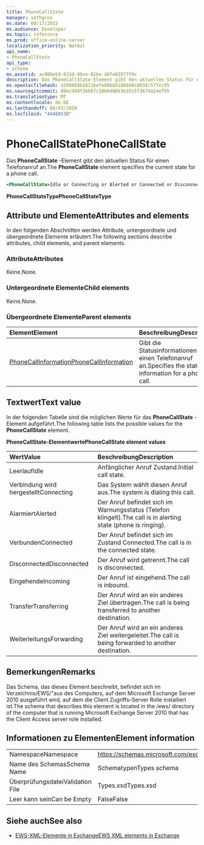 ```yaml
---
title: PhoneCallState
manager: sethgros
ms.date: 09/17/2015
ms.audience: Developer
ms.topic: reference
ms.prod: office-online-server
localization_priority: Normal
api_name:
- PhoneCallState
api_type:
- schema
ms.assetid: ac009eb3-6334-49ce-82be-48fe83577f9c
description: Das PhoneCallState-Element gibt den aktuellen Status für einen Telefonanruf an.
ms.openlocfilehash: d2088b9b2811befe80684188d49c8034c577cc55
ms.sourcegitcommit: 88ec988f2bb67c1866d06b361615f3674a24e795
ms.translationtype: MT
ms.contentlocale: de-DE
ms.lasthandoff: 06/03/2020
ms.locfileid: "44468530"
---
```

# <a name="phonecallstate"></a><span data-ttu-id="95a21-103">PhoneCallState</span><span class="sxs-lookup"><span data-stu-id="95a21-103">PhoneCallState</span></span>

<span data-ttu-id="95a21-104">Das **PhoneCallState** -Element gibt den aktuellen Status für einen Telefonanruf an.</span><span class="sxs-lookup"><span data-stu-id="95a21-104">The **PhoneCallState** element specifies the current state for a phone call.</span></span> 
  
```xml
<PhoneCallState>Idle or Connecting or Alerted or Connected or Disconnected or Incoming or Transferring or Forwarding</PhoneCallState>
```

 <span data-ttu-id="95a21-105">**PhoneCallStateType**</span><span class="sxs-lookup"><span data-stu-id="95a21-105">**PhoneCallStateType**</span></span>
## <a name="attributes-and-elements"></a><span data-ttu-id="95a21-106">Attribute und Elemente</span><span class="sxs-lookup"><span data-stu-id="95a21-106">Attributes and elements</span></span>

<span data-ttu-id="95a21-107">In den folgenden Abschnitten werden Attribute, untergeordnete und übergeordnete Elemente erläutert.</span><span class="sxs-lookup"><span data-stu-id="95a21-107">The following sections describe attributes, child elements, and parent elements.</span></span>
  
### <a name="attributes"></a><span data-ttu-id="95a21-108">Attribute</span><span class="sxs-lookup"><span data-stu-id="95a21-108">Attributes</span></span>

<span data-ttu-id="95a21-109">Keine.</span><span class="sxs-lookup"><span data-stu-id="95a21-109">None.</span></span>
  
### <a name="child-elements"></a><span data-ttu-id="95a21-110">Untergeordnete Elemente</span><span class="sxs-lookup"><span data-stu-id="95a21-110">Child elements</span></span>

<span data-ttu-id="95a21-111">Keine.</span><span class="sxs-lookup"><span data-stu-id="95a21-111">None.</span></span>
  
### <a name="parent-elements"></a><span data-ttu-id="95a21-112">Übergeordnete Elemente</span><span class="sxs-lookup"><span data-stu-id="95a21-112">Parent elements</span></span>

|<span data-ttu-id="95a21-113">**Element**</span><span class="sxs-lookup"><span data-stu-id="95a21-113">**Element**</span></span>|<span data-ttu-id="95a21-114">**Beschreibung**</span><span class="sxs-lookup"><span data-stu-id="95a21-114">**Description**</span></span>|
|:-----|:-----|
|[<span data-ttu-id="95a21-115">PhoneCallInformation</span><span class="sxs-lookup"><span data-stu-id="95a21-115">PhoneCallInformation</span></span>](phonecallinformation.md) <br/> |<span data-ttu-id="95a21-116">Gibt die Statusinformationen für einen Telefonanruf an.</span><span class="sxs-lookup"><span data-stu-id="95a21-116">Specifies the state information for a phone call.</span></span>  <br/> |
   
## <a name="text-value"></a><span data-ttu-id="95a21-117">Textwert</span><span class="sxs-lookup"><span data-stu-id="95a21-117">Text value</span></span>

<span data-ttu-id="95a21-118">In der folgenden Tabelle sind die möglichen Werte für das **PhoneCallState** -Element aufgeführt.</span><span class="sxs-lookup"><span data-stu-id="95a21-118">The following table lists the possible values for the **PhoneCallState** element.</span></span> 
  
<span data-ttu-id="95a21-119">**PhoneCallState-Elementwerte**</span><span class="sxs-lookup"><span data-stu-id="95a21-119">**PhoneCallState element values**</span></span>

|<span data-ttu-id="95a21-120">**Wert**</span><span class="sxs-lookup"><span data-stu-id="95a21-120">**Value**</span></span>|<span data-ttu-id="95a21-121">**Beschreibung**</span><span class="sxs-lookup"><span data-stu-id="95a21-121">**Description**</span></span>|
|:-----|:-----|
|<span data-ttu-id="95a21-122">Leerlauf</span><span class="sxs-lookup"><span data-stu-id="95a21-122">Idle</span></span>  <br/> |<span data-ttu-id="95a21-123">Anfänglicher Anruf Zustand.</span><span class="sxs-lookup"><span data-stu-id="95a21-123">Initial call state.</span></span>  <br/> |
|<span data-ttu-id="95a21-124">Verbindung wird hergestellt</span><span class="sxs-lookup"><span data-stu-id="95a21-124">Connecting</span></span>  <br/> |<span data-ttu-id="95a21-125">Das System wählt diesen Anruf aus.</span><span class="sxs-lookup"><span data-stu-id="95a21-125">The system is dialing this call.</span></span>  <br/> |
|<span data-ttu-id="95a21-126">Alarmiert</span><span class="sxs-lookup"><span data-stu-id="95a21-126">Alerted</span></span>  <br/> |<span data-ttu-id="95a21-127">Der Anruf befindet sich im Warnungsstatus (Telefon klingelt).</span><span class="sxs-lookup"><span data-stu-id="95a21-127">The call is in alerting state (phone is ringing).</span></span>  <br/> |
|<span data-ttu-id="95a21-128">Verbunden</span><span class="sxs-lookup"><span data-stu-id="95a21-128">Connected</span></span>  <br/> |<span data-ttu-id="95a21-129">Der Anruf befindet sich im Zustand Connected.</span><span class="sxs-lookup"><span data-stu-id="95a21-129">The call is in the connected state.</span></span>  <br/> |
|<span data-ttu-id="95a21-130">Disconnected</span><span class="sxs-lookup"><span data-stu-id="95a21-130">Disconnected</span></span>  <br/> |<span data-ttu-id="95a21-131">Der Anruf wird getrennt.</span><span class="sxs-lookup"><span data-stu-id="95a21-131">The call is disconnected.</span></span>  <br/> |
|<span data-ttu-id="95a21-132">Eingehende</span><span class="sxs-lookup"><span data-stu-id="95a21-132">Incoming</span></span>  <br/> |<span data-ttu-id="95a21-133">Der Anruf ist eingehend.</span><span class="sxs-lookup"><span data-stu-id="95a21-133">The call is inbound.</span></span>  <br/> |
|<span data-ttu-id="95a21-134">Transfer</span><span class="sxs-lookup"><span data-stu-id="95a21-134">Transferring</span></span>  <br/> |<span data-ttu-id="95a21-135">Der Anruf wird an ein anderes Ziel übertragen.</span><span class="sxs-lookup"><span data-stu-id="95a21-135">The call is being transferred to another destination.</span></span>  <br/> |
|<span data-ttu-id="95a21-136">Weiterleitungs</span><span class="sxs-lookup"><span data-stu-id="95a21-136">Forwarding</span></span>  <br/> |<span data-ttu-id="95a21-137">Der Anruf wird an ein anderes Ziel weitergeleitet.</span><span class="sxs-lookup"><span data-stu-id="95a21-137">The call is being forwarded to another destination.</span></span>  <br/> |
   
## <a name="remarks"></a><span data-ttu-id="95a21-138">Bemerkungen</span><span class="sxs-lookup"><span data-stu-id="95a21-138">Remarks</span></span>

<span data-ttu-id="95a21-139">Das Schema, das dieses Element beschreibt, befindet sich im Verzeichnis/EWS/"aus des Computers, auf dem Microsoft Exchange Server 2010 ausgeführt wird, auf dem die Client Zugriffs-Server Rolle installiert ist.</span><span class="sxs-lookup"><span data-stu-id="95a21-139">The schema that describes this element is located in the /ews/ directory of the computer that is running Microsoft Exchange Server 2010 that has the Client Access server role installed.</span></span>
  
## <a name="element-information"></a><span data-ttu-id="95a21-140">Informationen zu Elementen</span><span class="sxs-lookup"><span data-stu-id="95a21-140">Element information</span></span>

|||
|:-----|:-----|
|<span data-ttu-id="95a21-141">Namespace</span><span class="sxs-lookup"><span data-stu-id="95a21-141">Namespace</span></span>  <br/> |https://schemas.microsoft.com/exchange/services/2006/types  <br/> |
|<span data-ttu-id="95a21-142">Name des Schemas</span><span class="sxs-lookup"><span data-stu-id="95a21-142">Schema Name</span></span>  <br/> |<span data-ttu-id="95a21-143">Schematypen</span><span class="sxs-lookup"><span data-stu-id="95a21-143">Types schema</span></span>  <br/> |
|<span data-ttu-id="95a21-144">Überprüfungsdatei</span><span class="sxs-lookup"><span data-stu-id="95a21-144">Validation File</span></span>  <br/> |<span data-ttu-id="95a21-145">Types.xsd</span><span class="sxs-lookup"><span data-stu-id="95a21-145">Types.xsd</span></span>  <br/> |
|<span data-ttu-id="95a21-146">Leer kann sein</span><span class="sxs-lookup"><span data-stu-id="95a21-146">Can be Empty</span></span>  <br/> |<span data-ttu-id="95a21-147">False</span><span class="sxs-lookup"><span data-stu-id="95a21-147">False</span></span>  <br/> |
   
## <a name="see-also"></a><span data-ttu-id="95a21-148">Siehe auch</span><span class="sxs-lookup"><span data-stu-id="95a21-148">See also</span></span>



- [<span data-ttu-id="95a21-149">EWS-XML-Elemente in Exchange</span><span class="sxs-lookup"><span data-stu-id="95a21-149">EWS XML elements in Exchange</span></span>](ews-xml-elements-in-exchange.md)

